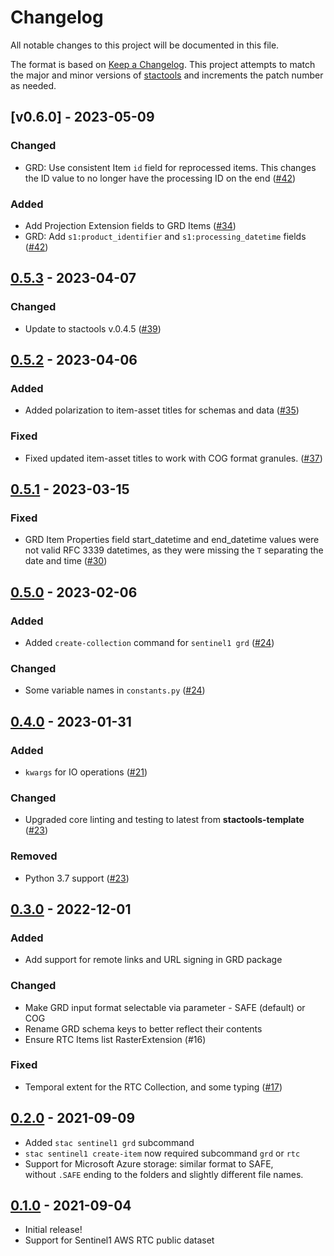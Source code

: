 # Changelog

<!-- markdownlint-disable MD024 -->

All notable changes to this project will be documented in this file.

The format is based on [Keep a Changelog](https://keepachangelog.com/en/1.0.0/).
This project attempts to match the major and minor versions of
[stactools](https://github.com/stac-utils/stactools) and increments the patch
number as needed.

## [v0.6.0] - 2023-05-09

### Changed

- GRD: Use consistent Item `id` field for reprocessed items. This changes the ID value
  to no longer have the processing ID on the end ([#42](https://github.com/stactools-packages/sentinel1/pull/42))

### Added

- Add Projection Extension fields to GRD Items ([#34](https://github.com/stactools-packages/sentinel1/pull/34))
- GRD: Add `s1:product_identifier` and `s1:processing_datetime` fields ([#42](https://github.com/stactools-packages/sentinel1/pull/42))

## [0.5.3] - 2023-04-07

### Changed

- Update to stactools v.0.4.5 ([#39](https://github.com/stactools-packages/sentinel1/pull/39))

## [0.5.2] - 2023-04-06

### Added

- Added polarization to item-asset titles for schemas and data ([#35](https://github.com/stactools-packages/sentinel1/pull/35))

### Fixed

- Fixed updated item-asset titles to work with COG format granules. ([#37](https://github.com/stactools-packages/sentinel1/pull/37))

## [0.5.1] - 2023-03-15

### Fixed

- GRD Item Properties field start_datetime and end_datetime values were not valid
  RFC 3339 datetimes, as they were missing the `T` separating the date and time ([#30](https://github.com/stactools-packages/sentinel1/pull/30))

## [0.5.0] - 2023-02-06

### Added

- Added `create-collection` command for `sentinel1 grd` ([#24](https://github.com/stactools-packages/sentinel1/pull/24))

### Changed

- Some variable names in `constants.py` ([#24](https://github.com/stactools-packages/sentinel1/pull/24))

## [0.4.0] - 2023-01-31

### Added

- `kwargs` for IO operations ([#21](https://github.com/stactools-packages/sentinel1/pull/21))

### Changed

- Upgraded core linting and testing to latest from **stactools-template** ([#23](https://github.com/stactools-packages/sentinel1/pull/23))

### Removed

- Python 3.7 support ([#23](https://github.com/stactools-packages/sentinel1/pull/23))

## [0.3.0] - 2022-12-01

### Added

- Add support for remote links and URL signing in GRD package

### Changed

- Make GRD input format selectable via parameter - SAFE (default) or COG
- Rename GRD schema keys to better reflect their contents
- Ensure RTC Items list RasterExtension (#16)

### Fixed

- Temporal extent for the RTC Collection, and some typing ([#17](https://github.com/stactools-packages/sentinel1/pull/17))

## [0.2.0] - 2021-09-09

- Added `stac sentinel1 grd` subcommand
- `stac sentinel1 create-item` now required subcommand `grd` or `rtc`
- Support for Microsoft Azure storage: similar format to SAFE,\
without `.SAFE` ending to the folders and slightly different file names.

## [0.1.0] - 2021-09-04

- Initial release!
- Support for Sentinel1 AWS RTC public dataset

[Unreleased]: https://github.com/stactools-packages/sentinel1/compare/v0.5.3...HEAD
[0.6.0]: https://github.com/stactools-packages/sentinel1/compare/v0.5.3...v0.6.0
[0.5.3]: https://github.com/stactools-packages/sentinel1/compare/v0.5.2...v0.5.3
[0.5.2]: https://github.com/stactools-packages/sentinel1/compare/v0.5.1...v0.5.2
[0.5.1]: https://github.com/stactools-packages/sentinel1/compare/v0.5.0...v0.5.1
[0.5.0]: https://github.com/stactools-packages/sentinel1/compare/v0.4.0...v0.5.0
[0.4.0]: https://github.com/stactools-packages/sentinel1/compare/v0.3.0...v0.4.0
[0.3.0]: https://github.com/stactools-packages/sentinel1/compare/v0.2.0...v0.3.0
[0.2.0]: https://github.com/stactools-packages/sentinel1/compare/v0.1.0...v0.2.0
[0.1.0]: https://github.com/stactools-packages/sentinel1/releases/tag/v0.1.0
